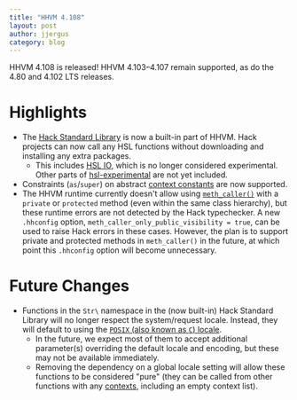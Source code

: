 ```yaml
---
title: "HHVM 4.108"
layout: post
author: jjergus
category: blog
---
```


HHVM 4.108 is released!
HHVM 4.103&ndash;4.107 remain supported, as do the 4.80 and 4.102 LTS releases.

# Highlights

- The
  [Hack Standard Library](https://docs.hhvm.com/hack/getting-started/the-standard-library)
  is now a built-in part of HHVM. Hack projects can now call any HSL functions
  without downloading and installing any extra packages.
  - This includes
    [HSL IO](https://docs.hhvm.com/hack/getting-started/input-and-output),
    which is no longer considered experimental. Other parts of
    [hsl-experimental](https://github.com/hhvm/hsl-experimental/)
    are not yet included.
- Constraints (`as`/`super`) on abstract
  [context constants](https://docs.hhvm.com/hack/contexts-and-capabilities/context-constants)
  are now supported.
- The HHVM runtime currently doesn't allow using
  [`meth_caller()`](https://docs.hhvm.com/hack/reference/function/HH.meth_caller/)
  with a `private` or `protected` method (even within the same class hierarchy),
  but these runtime errors are not detected by the Hack typechecker. A new
  `.hhconfig` option, `meth_caller_only_public_visibility = true`, can be used
  to raise Hack errors in these cases. However, the plan is to support private
  and protected methods in `meth_caller()` in the future, at which point this
  `.hhconfig` option will become unnecessary.

# Future Changes

- Functions in the `Str\` namespace in the (now built-in) Hack Standard Library
  will no longer respect the system/request locale. Instead, they will default
  to using the
  [`POSIX` (also known as `C`) locale](https://pubs.opengroup.org/onlinepubs/9699919799/basedefs/V1_chap07.html#tag_07_02).
  - In the future, we expect most of them to accept additional parameter(s)
    overriding the default locale and encoding, but these may not be available
    immediately.
  - Removing the dependency on a global locale setting will allow these
    functions to be considered "pure" (they can be called from other functions
    with any
    [contexts](https://docs.hhvm.com/hack/contexts-and-capabilities),
    including an empty context list).
